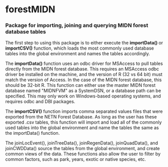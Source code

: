 # forestMIDN

<h3>Package for importing, joining and querying MIDN forest database tables</h3>

The first step to using this package is to either execute the <b> importData() </b> or <b>importCSV()</b> function, which loads the most commonly used database tables into the global environment and names the tables accordingly. 

The <b>importData()</b> function uses an odbc driver for MSAccess to pull tables directly from the MIDN forest database. This requires an MSAccess odbc driver be installed on the machine, and the version of R (32 vs 64 bit) must match the version of Access. In the case of the MIDN forest database, this should be 32-bit R. This function can either use the master MIDN forest database named "MIDNFVM" as a SystemDSN, or a database path can be specified. This may only work on Windows-based operating systems, and requires odbc and DBI packages. 

The <b>importCSV()</b> function imports comma separated values files that were exported from the NETN Forest Database. As long as the user has these exported .csv tables, this function will import and load all of the commonly used tables into the global environment and name the tables the same as the importData() function. 

The joinLocEvent(), joinTreeData(), joinRegenData(), joinQuadData(), and joinCWDData() source the tables from the global environment, and create common views of the data. These functions also allow the user to filter by common factors, such as park, years, exotic or native species, etc.
